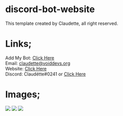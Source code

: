 # discord-bot-website
This template created by Claudette, all right reserved.

# Links;
Add My Bot: <a href="https://discord.com/api/oauth2/authorize?client_id=779641401482805289&permissions=8&redirect_uri=https%3A%2F%2Fdiscord.gg%2FTtBHVkCkcH&scope=bot">Click Here</a><br>
Email: claudette@voiddevs.org<br>
Website: <a href="https://voiddevs.org">Click Here</a><br>
Discord: Claudétte#0241 or <a href="https://discord.gg/Qdbq2v8FM4">Click Here</a>


# Images;
<img src="https://cdn.discordapp.com/attachments/793054469876744212/793054488595660820/unknown.png">
<img src="https://cdn.discordapp.com/attachments/793054469876744212/793054549631565834/unknown.png">
<img src="https://cdn.discordapp.com/attachments/793054469876744212/793054622888755210/unknown.png">
